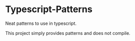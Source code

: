 # Typescript-Patterns
Neat patterns to use in typescript.


This project simply provides patterns and does not compile.
